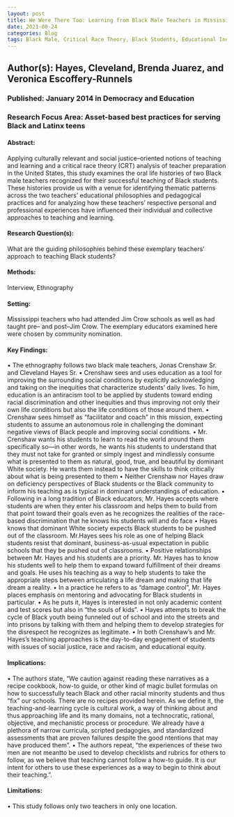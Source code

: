 ```yaml
---
layout: post
title: We Were There Too: Learning from Black Male Teachers in Mississippi about Successful Teaching of Black Students
date: 2021-00-24
categories: Blog
tags: Black Male, Critical Race Theory, Black Students, Educational Inequity, School to Prison Pipeline, Segregation, Integration, Racism, Mentorship
---
```


## Author(s): Hayes, Cleveland, Brenda Juarez, and Veronica Escoffery-Runnels

### Published: January 2014 in Democracy and Education

### Research Focus Area: Asset-based best practices for serving Black and Latinx teens

#### Abstract:
Applying culturally relevant and social justice–oriented notions of teaching and learning and a critical race theory (CRT) analysis of teacher preparation in the United States, this study examines the oral life histories of two Black male teachers recognized for their successful teaching of Black students. These histories provide us with a venue for identifying thematic patterns across the two teachers’ educational philosophies and pedagogical practices and for analyzing how these teachers’ respective personal and professional experiences have influenced their individual and collective approaches to teaching and learning.


#### Research Question(s):
What are the guiding philosophies behind these exemplary teachers’ approach to teaching Black students? 


#### Methods:
Interview, Ethnography


#### Setting:
Mississippi teachers who had attended Jim Crow schools as well as had taught pre– and post–Jim Crow.  The exemplary educators examined here were chosen by community nomination. 


#### Key Findings:
• The ethnography follows two black male teachers, Jonas Crenshaw Sr. and Cleveland Hayes Sr. • Crenshaw sees and uses education as a tool for improving the surrounding social conditions by explicitly acknowledging and taking on the inequities that characterize students’ daily lives. To him, education is an antiracism tool to be applied by students toward ending racial discrimination and other inequities and thus improving not only their own life conditions but also the life conditions of those around them. • Crenshaw sees himself as “facilitator and coach” in this mission, expecting students to assume an autonomous role in challenging the dominant negative views of Black people and improving social conditions. • Mr. Crenshaw wants his students to learn to read the world around them specifically so—in other words, he wants his students to understand that they must not take for granted or simply ingest and mindlessly consume what is presented to them as natural, good, true, and beautiful by dominant White society. He wants them instead to have the skills to think  critically about what is being presented to them • Neither Crenshaw nor Hayes draw on deficiency perspectives of Black students or the Black community to inform his teaching as is typical in dominant understandings of education. • Following in a long tradition of Black educators, Mr. Hayes accepts where students are when they enter his classroom and helps them to build from that point toward their goals even as he recognizes the realities of the race-based discrimination that he knows his students will and do face • Hayes knows that dominant White society expects Black students to be pushed out of the classroom. Mr.Hayes sees his role as one of helping Black students resist that dominant, business-as-usual expectation in public schools that they be pushed out of classrooms. • Positive relationships between Mr. Hayes and his students are a priority. Mr. Hayes has to know his students well to help them to expand toward fulfillment of their dreams and goals. He uses his teaching as a way to help students to take the appropriate steps between  articulating a life dream and making that life dream a reality.  • In a practice he refers to as “damage control”, Mr. Hayes places emphasis on mentoring and advocating for Black students in particular. • As he puts it, Hayes is interested in not only academic content and test scores but also in “the souls of kids”.  • Hayes attempts to break the cycle of Black youth being funneled out of school and into the streets and into prisons by talking with them and helping them to develop strategies for the disrespect he recognizes as legitimate. • In both Crenshaw’s and Mr. Hayes’s teaching approaches is the day-to-day engagement of students with issues of social justice, race and racism, and educational equity. 


#### Implications:
• The authors state, “We caution against reading these narratives as a recipe cookbook, how-to guide, or other kind of magic bullet formulas on how to successfully teach Black and other racial minority students and thus “fix” our schools. There are no recipes provided herein. As we define it, the teaching-and-learning cycle is cultural work, a way of thinking about and thus approaching life and its many domains, not a technocratic, rational, objective, and mechanistic process or procedure. We already have a plethora of narrow curricula, scripted pedagogies, and standardized assessments that are proven failures despite the good  ntentions that may have produced them”. • The authors repeat, “the experiences of these two men are not meantto be used to develop checklists and rubrics for others to follow, as we believe that teaching cannot follow a how-to guide. It is our intent for others to use these experiences as a way to begin to think about their teaching.”. 


#### Limitations:
• This study follows only two teachers in only one location.


